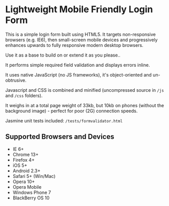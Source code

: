 # Lightweight Mobile Friendly Login Form

This is a simple login form built using HTML5. It targets non-responsive browsers (e.g. IE6), then small-screen mobile devices and progressively enhances upwards to fully responsive modern desktop browsers.

Use it as a base to build on or extend it as you please..

It performs simple required field validation and displays errors inline.

It uses native JavaScript (no JS frameworks), it's object-oriented and un-obtrusive.

Javascript and CSS is combined and minified (uncompressed source in `/js` and `/css` folders).

It weighs in at a total page weight of 33kb, but 10kb on phones (without the background image) - perfect for poor (2G) connection speeds.

Jasmine unit tests included: `/tests/formvalidator.html`

## Supported Browsers and Devices

- IE 6+
- Chrome 13+
- Firefox 4+
- iOS 5+
- Android 2.3+
- Safari 5+ (Win/Mac)
- Opera 10+
- Opera Mobile
- Windows Phone 7
- BlackBerry OS 10

